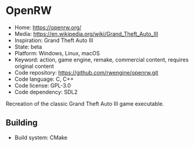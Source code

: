 # OpenRW

- Home: https://openrw.org/
- Media: https://en.wikipedia.org/wiki/Grand_Theft_Auto_III
- Inspiration: Grand Theft Auto III
- State: beta
- Platform: Windows, Linux, macOS
- Keyword: action, game engine, remake, commercial content, requires original content
- Code repository: https://github.com/rwengine/openrw.git
- Code language: C, C++
- Code license: GPL-3.0
- Code dependency: SDL2

Recreation of the classic Grand Theft Auto III game executable.

## Building

- Build system: CMake
